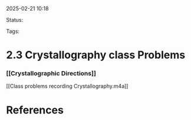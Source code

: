 2025-02-21 10:18

Status:

Tags:

# 2.3 Crystallography class Problems

### [[Crystallographic Directions]]

[[Class problems recording Crystallography.m4a]]
# References
